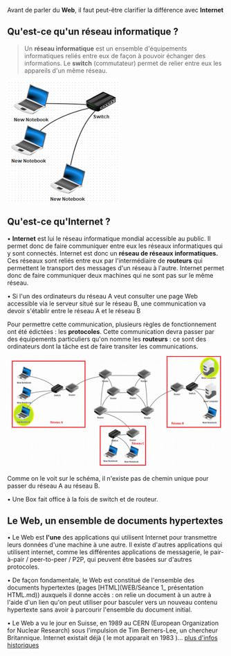 ﻿Avant de parler du **Web**, il faut peut-être clarifier la différence avec **Internet**


## Qu'est-ce qu'un réseau informatique ?

>Un **réseau informatique** est un ensemble d'équipements informatiques reliés entre eux de façon à pouvoir échanger des informations. Le **switch** (commutateur) permet de relier entre eux les appareils d'un même réseau.

![reseau](image1_web.png)

## Qu'est-ce qu'Internet ?

• **Internet** est lui le réseau informatique mondial accessible au public. Il permet donc de faire communiquer entre eux les réseaux informatiques qui y sont connectés. Internet est donc un **réseau de réseaux informatiques.** Ces réseaux sont reliés entre eux par l'intermédiaire de **routeurs** qui permettent le transport des messages d'un réseau à l'autre. Internet permet donc de faire communiquer deux machines qui ne sont pas sur le même réseau.

• Si l'un des ordinateurs du réseau A veut consulter une page Web accessible via le serveur situé sur le réseau B, une communication va devoir s'établir entre le réseau A et le réseau B

Pour permettre cette communication, plusieurs règles de fonctionnement ont été édictées : les **protocoles**. Cette communication devra passer par des équipements particuliers qu'on nomme les **routeurs** : ce sont des ordinateurs dont la tâche est de faire transiter les communications.

![internet](image2_web.png)

Comme on le voit sur le schéma, il n'existe pas de chemin unique pour passer du réseau A au réseau B.

• Une Box fait office à la fois de switch et de routeur.

## Le Web, un ensemble de documents hypertextes

• Le Web est **l'une** des applications qui utilisent Internet pour transmettre leurs données d'une machine à une autre.
Il existe d'autres applications qui utilisent internet, comme les différentes applications de messagerie, le pair-à-pair / peer-to-peer / P2P, qui peuvent être basées sur d'autres protocoles.

• De façon fondamentale, le Web est constitué de l'ensemble des documents hypertextes (pages [HTML](WEB/Séance 1_ présentation HTML.md)) auxquels il donne accès : on relie un document à un autre à l'aide d'un lien qu'on peut utiliser pour basculer vers un nouveau contenu hypertexte sans avoir à parcourir l'ensemble du document initial.

• Le Web a vu le jour en Suisse, en 1989 au CERN (European Organization for Nuclear Research) sous l'impulsion de Tim Berners-Lee, un chercheur Britannique.
Internet existait déjà ( le mot apparait en 1983 )... [plus d'infos historiques](Aperçu_Historique.md)

